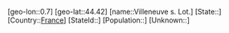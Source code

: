 ﻿---
location: [44.42,0.7]
type: City
tags:
- geo/City


SpocWebEntityId: 35303
isDeleted: false
confidential: public

---
[geo-lon::0.7]
[geo-lat::44.42]
[name::Villeneuve s. Lot.]
[State::]
[Country::[France](geo/Continent/Europe/France.md)]
[StateId::]
[Population::]
[Unknown::]

